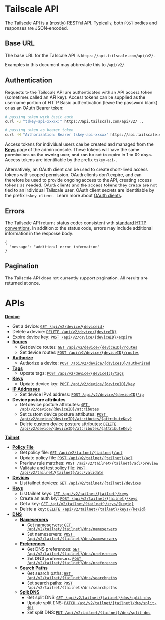 # Tailscale API

The Tailscale API is a (mostly) RESTful API. Typically, both `POST` bodies and responses are JSON-encoded.

## Base URL

The base URL for the Tailscale API is `https://api.tailscale.com/api/v2/`.

Examples in this document may abbreviate this to `/api/v2/`.

## Authentication

Requests to the Tailscale API are authenticated with an API access token (sometimes called an API key).
Access tokens can be supplied as the username portion of HTTP Basic authentication (leave the password blank) or as an OAuth Bearer token:

```sh
# passing token with basic auth
curl -u "tskey-api-xxxxx:" https://api.tailscale.com/api/v2/...

# passing token as bearer token
curl -H "Authorization: Bearer tskey-api-xxxxx" https://api.tailscale.com/api/v2/...
```

Access tokens for individual users can be created and managed from the [**Keys**](https://login.tailscale.com/admin/settings/keys) page of the admin console.
These tokens will have the same permissions as the owning user, and can be set to expire in 1 to 90 days.
Access tokens are identifiable by the prefix `tskey-api-`.

Alternatively, an OAuth client can be used to create short-lived access tokens with scoped permission.
OAuth clients don't expire, and can therefore be used to provide ongoing access to the API, creating access tokens as needed.
OAuth clients and the access tokens they create are not tied to an individual Tailscale user.
OAuth client secrets are identifiable by the prefix `tskey-client-`.
Learn more about [OAuth clients](https://tailscale.com/kb/1215/).

## Errors

The Tailscale API returns status codes consistent with [standard HTTP conventions](https://developer.mozilla.org/en-US/docs/Web/HTTP/Status).
In addition to the status code, errors may include additional information in the response body:

```jsonc
{
  "message": "additional error information"
}
```

## Pagination

The Tailscale API does not currently support pagination. All results are returned at once.

# APIs

**[Device](./device.md#device)**

- Get a device: [`GET /api/v2/device/{deviceid}`](./device.md#get-device)
- Delete a device: [`DELETE /api/v2/device/{deviceID}`](./device.md#delete-device)
- Expire device key: [`POST /api/v2/device/{deviceID}/expire`](./device.md#expire-device-key)
- [**Routes**](./device.md#routes)
  - Get device routes: [`GET /api/v2/device/{deviceID}/routes`](./device.md#get-device-routes)
  - Set device routes: [`POST /api/v2/device/{deviceID}/routes`](./device.md#set-device-routes)
- [**Authorize**](./device.md#authorize)
  - Authorize a device: [`POST /api/v2/device/{deviceID}/authorized`](./device.md#authorize-device)
- [**Tags**](./device.md#tags)
  - Update tags: [`POST /api/v2/device/{deviceID}/tags`](./device.md#update-device-tags)
- [**Keys**](./device.md#keys)
  - Update device key: [`POST /api/v2/device/{deviceID}/key`](./device.md#update-device-key)
- [**IP Addresses**](./device.md#ip-addresses)
  - Set device IPv4 address: [`POST /api/v2/device/{deviceID}/ip`](./device.md#set-device-ipv4-address)
- **Device posture attributes**
  - Get device posture attributes: [`GET /api/v2/device/{deviceID}/attributes`](./device.md#get-device-posture-attributes)
  - Set custom device posture attributes: [`POST /api/v2/device/{deviceID}/attributes/{attributeKey}`](./device.md#set-device-posture-attributes)
  - Delete custom device posture attributes: [`DELETE /api/v2/device/{deviceID}/attributes/{attributeKey}`](./device.md#delete-custom-device-posture-attributes)

**[Tailnet](./tailnet.md#tailnet)**

- [**Policy File**](./tailnet.md#policy-file)
  - Get policy file: [`GET /api/v2/tailnet/{tailnet}/acl`](./tailnet.md#get-policy-file)
  - Update policy file: [`POST /api/v2/tailnet/{tailnet}/acl`](./tailnet.md#update-policy-file)
  - Preview rule matches: [`POST /api/v2/tailnet/{tailnet}/acl/preview`](./tailnet.md#preview-policy-file-rule-matches)
  - Validate and test policy file: [`POST /api/v2/tailnet/{tailnet}/acl/validate`](./tailnet.md#validate-and-test-policy-file)
- [**Devices**](./tailnet.md#devices)
  - List tailnet devices: [`GET /api/v2/tailnet/{tailnet}/devices`](./tailnet.md#list-tailnet-devices)
- [**Keys**](./tailnet.md#tailnet-keys)
  - List tailnet keys: [`GET /api/v2/tailnet/{tailnet}/keys`](./tailnet.md#list-tailnet-keys)
  - Create an auth key: [`POST /api/v2/tailnet/{tailnet}/keys`](./tailnet.md#create-auth-key)
  - Get a key: [`GET /api/v2/tailnet/{tailnet}/keys/{keyid}`](./tailnet.md#get-key)
  - Delete a key: [`DELETE /api/v2/tailnet/{tailnet}/keys/{keyid}`](./tailnet.md#delete-key)
- [**DNS**](./tailnet.md#dns)
  - [**Nameservers**](./tailnet.md#nameservers)
    - Get nameservers: [`GET /api/v2/tailnet/{tailnet}/dns/nameservers`](./tailnet.md#get-nameservers)
    - Set nameservers: [`POST /api/v2/tailnet/{tailnet}/dns/nameservers`](./tailnet.md#set-nameservers)
  - [**Preferences**](./tailnet.md#preferences)
    - Get DNS preferences: [`GET /api/v2/tailnet/{tailnet}/dns/preferences`](./tailnet.md#get-dns-preferences)
    - Set DNS preferences: [`POST /api/v2/tailnet/{tailnet}/dns/preferences`](./tailnet.md#set-dns-preferences)
  - [**Search Paths**](./tailnet.md#search-paths)
    - Get search paths: [`GET /api/v2/tailnet/{tailnet}/dns/searchpaths`](./tailnet.md#get-search-paths)
    - Set search paths: [`POST /api/v2/tailnet/{tailnet}/dns/searchpaths`](./tailnet.md#set-search-paths)
  - [**Split DNS**](./tailnet.md#split-dns)
    - Get split DNS: [`GET /api/v2/tailnet/{tailnet}/dns/split-dns`](./tailnet.md#get-split-dns)
    - Update split DNS: [`PATCH /api/v2/tailnet/{tailnet}/dns/split-dns`](./tailnet.md#update-split-dns)
    - Set split DNS: [`PUT /api/v2/tailnet/{tailnet}/dns/split-dns`](./tailnet.md#set-split-dns)
